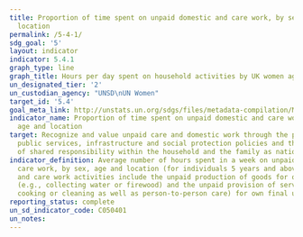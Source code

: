 ```yaml
---
title: Proportion of time spent on unpaid domestic and care work, by sex, age and
  location
permalink: /5-4-1/
sdg_goal: '5'
layout: indicator
indicator: 5.4.1
graph_type: line
graph_title: Hours per day spent on household activities by UK women ages 15 and older
un_designated_tier: '2'
un_custodian_agency: "UNSD\nUN Women"
target_id: '5.4'
goal_meta_link: http://unstats.un.org/sdgs/files/metadata-compilation/Metadata-Goal-5.pdf
indicator_name: Proportion of time spent on unpaid domestic and care work, by sex,
  age and location
target: Recognize and value unpaid care and domestic work through the provision of
  public services, infrastructure and social protection policies and the promotion
  of shared responsibility within the household and the family as nationally appropriate
indicator_definition: Average number of hours spent in a week on unpaid domestic and
  care work, by sex, age and location (for individuals 5 years and above) Unpaid domestic
  and care work activities include the unpaid production of goods for own final consumption
  (e.g., collecting water or firewood) and the unpaid provision of services (e.g.,
  cooking or cleaning as well as person-to-person care) for own final use.
reporting_status: complete
un_sd_indicator_code: C050401
un_notes:
---
```

